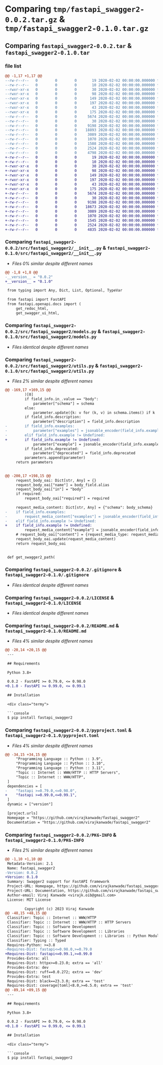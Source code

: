 # Comparing `tmp/fastapi_swagger2-0.0.2.tar.gz` & `tmp/fastapi_swagger2-0.1.0.tar.gz`

## Comparing `fastapi_swagger2-0.0.2.tar` & `fastapi_swagger2-0.1.0.tar`

### file list

```diff
@@ -1,17 +1,17 @@
--rw-r--r--   0        0        0       19 2020-02-02 00:00:00.000000 fastapi_swagger2-0.0.2/requirements-dev.txt
--rw-r--r--   0        0        0       10 2020-02-02 00:00:00.000000 fastapi_swagger2-0.0.2/requirements.txt
--rwxr-xr-x   0        0        0       30 2020-02-02 00:00:00.000000 fastapi_swagger2-0.0.2/scripts/build.sh
--rwxr-xr-x   0        0        0       98 2020-02-02 00:00:00.000000 fastapi_swagger2-0.0.2/scripts/clean.sh
--rwxr-xr-x   0        0        0      149 2020-02-02 00:00:00.000000 fastapi_swagger2-0.0.2/scripts/format.sh
--rwxr-xr-x   0        0        0      197 2020-02-02 00:00:00.000000 fastapi_swagger2-0.0.2/scripts/lint.sh
--rwxr-xr-x   0        0        0       43 2020-02-02 00:00:00.000000 fastapi_swagger2-0.0.2/scripts/publish.sh
--rwxr-xr-x   0        0        0      175 2020-02-02 00:00:00.000000 fastapi_swagger2-0.0.2/scripts/test.sh
--rw-r--r--   0        0        0     5674 2020-02-02 00:00:00.000000 fastapi_swagger2-0.0.2/src/fastapi_swagger2/__init__.py
--rw-r--r--   0        0        0       30 2020-02-02 00:00:00.000000 fastapi_swagger2-0.0.2/src/fastapi_swagger2/constants.py
--rw-r--r--   0        0        0     9198 2020-02-02 00:00:00.000000 fastapi_swagger2-0.0.2/src/fastapi_swagger2/models.py
--rw-r--r--   0        0        0    18893 2020-02-02 00:00:00.000000 fastapi_swagger2-0.0.2/src/fastapi_swagger2/utils.py
--rw-r--r--   0        0        0     3089 2020-02-02 00:00:00.000000 fastapi_swagger2-0.0.2/.gitignore
--rw-r--r--   0        0        0     1070 2020-02-02 00:00:00.000000 fastapi_swagger2-0.0.2/LICENSE
--rw-r--r--   0        0        0     1508 2020-02-02 00:00:00.000000 fastapi_swagger2-0.0.2/README.md
--rw-r--r--   0        0        0     2524 2020-02-02 00:00:00.000000 fastapi_swagger2-0.0.2/pyproject.toml
--rw-r--r--   0        0        0     4798 2020-02-02 00:00:00.000000 fastapi_swagger2-0.0.2/PKG-INFO
+-rw-r--r--   0        0        0       19 2020-02-02 00:00:00.000000 fastapi_swagger2-0.1.0/requirements-dev.txt
+-rw-r--r--   0        0        0       10 2020-02-02 00:00:00.000000 fastapi_swagger2-0.1.0/requirements.txt
+-rwxr-xr-x   0        0        0       30 2020-02-02 00:00:00.000000 fastapi_swagger2-0.1.0/scripts/build.sh
+-rwxr-xr-x   0        0        0       98 2020-02-02 00:00:00.000000 fastapi_swagger2-0.1.0/scripts/clean.sh
+-rwxr-xr-x   0        0        0      149 2020-02-02 00:00:00.000000 fastapi_swagger2-0.1.0/scripts/format.sh
+-rwxr-xr-x   0        0        0      197 2020-02-02 00:00:00.000000 fastapi_swagger2-0.1.0/scripts/lint.sh
+-rwxr-xr-x   0        0        0       43 2020-02-02 00:00:00.000000 fastapi_swagger2-0.1.0/scripts/publish.sh
+-rwxr-xr-x   0        0        0      175 2020-02-02 00:00:00.000000 fastapi_swagger2-0.1.0/scripts/test.sh
+-rw-r--r--   0        0        0     5674 2020-02-02 00:00:00.000000 fastapi_swagger2-0.1.0/src/fastapi_swagger2/__init__.py
+-rw-r--r--   0        0        0       30 2020-02-02 00:00:00.000000 fastapi_swagger2-0.1.0/src/fastapi_swagger2/constants.py
+-rw-r--r--   0        0        0     9198 2020-02-02 00:00:00.000000 fastapi_swagger2-0.1.0/src/fastapi_swagger2/models.py
+-rw-r--r--   0        0        0    18673 2020-02-02 00:00:00.000000 fastapi_swagger2-0.1.0/src/fastapi_swagger2/utils.py
+-rw-r--r--   0        0        0     3089 2020-02-02 00:00:00.000000 fastapi_swagger2-0.1.0/.gitignore
+-rw-r--r--   0        0        0     1070 2020-02-02 00:00:00.000000 fastapi_swagger2-0.1.0/LICENSE
+-rw-r--r--   0        0        0     1545 2020-02-02 00:00:00.000000 fastapi_swagger2-0.1.0/README.md
+-rw-r--r--   0        0        0     2524 2020-02-02 00:00:00.000000 fastapi_swagger2-0.1.0/pyproject.toml
+-rw-r--r--   0        0        0     4835 2020-02-02 00:00:00.000000 fastapi_swagger2-0.1.0/PKG-INFO
```

### Comparing `fastapi_swagger2-0.0.2/src/fastapi_swagger2/__init__.py` & `fastapi_swagger2-0.1.0/src/fastapi_swagger2/__init__.py`

 * *Files 0% similar despite different names*

```diff
@@ -1,8 +1,8 @@
-__version__ = "0.0.2"
+__version__ = "0.1.0"
 
 from typing import Any, Dict, List, Optional, TypeVar
 
 from fastapi import FastAPI
 from fastapi.openapi.docs import (
     get_redoc_html,
     get_swagger_ui_html,
```

### Comparing `fastapi_swagger2-0.0.2/src/fastapi_swagger2/models.py` & `fastapi_swagger2-0.1.0/src/fastapi_swagger2/models.py`

 * *Files identical despite different names*

### Comparing `fastapi_swagger2-0.0.2/src/fastapi_swagger2/utils.py` & `fastapi_swagger2-0.1.0/src/fastapi_swagger2/utils.py`

 * *Files 2% similar despite different names*

```diff
@@ -169,17 +169,15 @@
         )[0]
         if field_info.in_.value == "body":
             parameter["schema"] = schema
         else:
             parameter.update({k: v for (k, v) in schema.items() if k != "title"})
         if field_info.description:
             parameter["description"] = field_info.description
-        if field_info.examples:
-            parameter["examples"] = jsonable_encoder(field_info.examples)
-        elif field_info.example != Undefined:
+        if field_info.example != Undefined:
             parameter["example"] = jsonable_encoder(field_info.example)
         if field_info.deprecated:
             parameter["deprecated"] = field_info.deprecated
         parameters.append(parameter)
     return parameters
 
 
@@ -200,17 +198,15 @@
     request_body_oai: Dict[str, Any] = {}
     request_body_oai["name"] = body_field.alias
     request_body_oai["in"] = "body"
     if required:
         request_body_oai["required"] = required
 
     request_media_content: Dict[str, Any] = {"schema": body_schema}
-    if field_info.examples:
-        request_media_content["examples"] = jsonable_encoder(field_info.examples)
-    elif field_info.example != Undefined:
+    if field_info.example != Undefined:
         request_media_content["example"] = jsonable_encoder(field_info.example)
     # request_body_oai["content"] = {request_media_type: request_media_content}
     request_body_oai.update(request_media_content)
     return request_body_oai
 
 
 def get_swagger2_path(
```

### Comparing `fastapi_swagger2-0.0.2/.gitignore` & `fastapi_swagger2-0.1.0/.gitignore`

 * *Files identical despite different names*

### Comparing `fastapi_swagger2-0.0.2/LICENSE` & `fastapi_swagger2-0.1.0/LICENSE`

 * *Files identical despite different names*

### Comparing `fastapi_swagger2-0.0.2/README.md` & `fastapi_swagger2-0.1.0/README.md`

 * *Files 4% similar despite different names*

```diff
@@ -20,14 +20,15 @@
 ---
 
 ## Requirements
 
 Python 3.8+
 
 0.0.2 - FastAPI >= 0.79.0, <= 0.98.0
+0.1.0 - FastAPI >= 0.99.0, <= 0.99.1
 
 ## Installation
 
 <div class="termy">
 
 ```console
 $ pip install fastapi_swagger2
```

### Comparing `fastapi_swagger2-0.0.2/pyproject.toml` & `fastapi_swagger2-0.1.0/pyproject.toml`

 * *Files 4% similar despite different names*

```diff
@@ -34,15 +34,15 @@
     "Programming Language :: Python :: 3.9",
     "Programming Language :: Python :: 3.10",
     "Programming Language :: Python :: 3.11",
     "Topic :: Internet :: WWW/HTTP :: HTTP Servers",
     "Topic :: Internet :: WWW/HTTP",
 ]
 dependencies = [
-    "fastapi >=0.79.0,<=0.98.0",
+    "fastapi >=0.99.0,<=0.99.1",
 ]
 dynamic = ["version"]
 
 [project.urls]
 Homepage = "https://github.com/virajkanwade/fastapi_swagger2"
 Documentation = "https://github.com/virajkanwade/fastapi_swagger2"
```

### Comparing `fastapi_swagger2-0.0.2/PKG-INFO` & `fastapi_swagger2-0.1.0/PKG-INFO`

 * *Files 2% similar despite different names*

```diff
@@ -1,10 +1,10 @@
 Metadata-Version: 2.1
 Name: fastapi_swagger2
-Version: 0.0.2
+Version: 0.1.0
 Summary: Swagger2 support for FastAPI framework
 Project-URL: Homepage, https://github.com/virajkanwade/fastapi_swagger2
 Project-URL: Documentation, https://github.com/virajkanwade/fastapi_swagger2
 Author-email: Viraj Kanwade <virajk.oib@gmail.com>
 License: MIT License
         
         Copyright (c) 2023 Viraj Kanwade
@@ -48,15 +48,15 @@
 Classifier: Topic :: Internet :: WWW/HTTP
 Classifier: Topic :: Internet :: WWW/HTTP :: HTTP Servers
 Classifier: Topic :: Software Development
 Classifier: Topic :: Software Development :: Libraries
 Classifier: Topic :: Software Development :: Libraries :: Python Modules
 Classifier: Typing :: Typed
 Requires-Python: >=3.8
-Requires-Dist: fastapi<=0.98.0,>=0.79.0
+Requires-Dist: fastapi<=0.99.1,>=0.99.0
 Provides-Extra: all
 Requires-Dist: httpx>=0.23.0; extra == 'all'
 Provides-Extra: dev
 Requires-Dist: ruff==0.0.272; extra == 'dev'
 Provides-Extra: test
 Requires-Dist: black==23.3.0; extra == 'test'
 Requires-Dist: coverage[toml]<8.0,>=6.5.0; extra == 'test'
@@ -89,14 +89,15 @@
 ---
 
 ## Requirements
 
 Python 3.8+
 
 0.0.2 - FastAPI >= 0.79.0, <= 0.98.0
+0.1.0 - FastAPI >= 0.99.0, <= 0.99.1
 
 ## Installation
 
 <div class="termy">
 
 ```console
 $ pip install fastapi_swagger2
```

